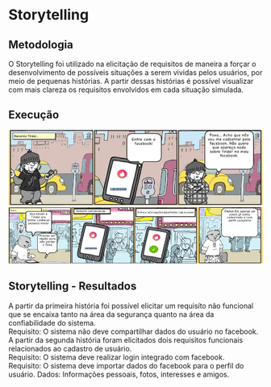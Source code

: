 # Storytelling

## Metodologia  
O Storytelling foi utilizado na elicitação de requisitos de maneira a forçar o desenvolvimento de possíveis situações a serem vividas pelos usuários, por meio de pequenas histórias. A partir dessas histórias é possível visualizar com mais clareza os requisitos envolvidos em cada situação simulada.


## Execução
![storytelling1](../img/st1.jpg)
![storytelling2](../img/st2.jpg)

## Storytelling - Resultados
A partir da primeira história foi possível elicitar um requisíto não funcional que se encaixa tanto na área da segurança quanto na área da confiabilidade do sistema.  
Requisito: O sistema não deve compartilhar dados do usuário no facebook.
A partir da segunda história foram elicitados dois requisitos funcionais relacionados ao cadastro de usuário.  
Requisito: O sistema deve realizar login integrado com facebook.  
Requisito: O sistema deve importar dados do facebook para o perfil do usuário. Dados: Informações pessoais, fotos, interesses e amigos.
